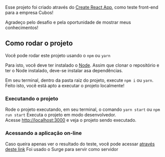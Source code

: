 Esse projeto foi criado através do [Create React App](https://github.com/facebook/create-react-app),
como teste front-end para a empresa Cubos!

Agradeço pelo desafio e pela oportunidade de mostrar meus conhecimentos!

## Como rodar o projeto

Você pode rodar este projeto usando o `npm` ou `yarn`

Para isto, você deve ter instalado o [Node](https://nodejs.org/en/).
Assim que clonar o repositório e ter o Node instalado, deve-se instalar asa dependências.

Em seu terminal, dentro da pasta raiz do projeto, execute `npm i` ou `yarn`.
Feito isto, você está apto a executar o projeto localmente!

### Executando o projeto

Rode o projeto executando, em seu terminal, o comando `yarn start` ou `npm run start`
Executa o projeto em modo desenvolvedor.<br />
Acesse [http://localhost:3000](http://localhost:3000) e veja o projeto sendo executado.

### Acessando a aplicação on-line

Caso queira apenas ver o resultado do teste, você pode acessar [através deste link](movieup-cubos.surge.sh)
Foi usado o Surge para servir como servidor


